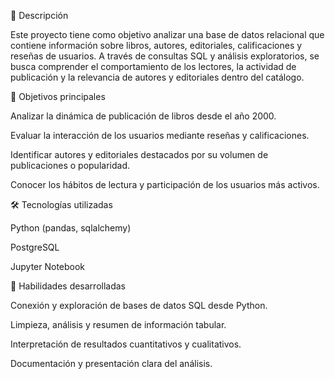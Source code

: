 🧩 Descripción

Este proyecto tiene como objetivo analizar una base de datos relacional que contiene información sobre libros, autores, editoriales, calificaciones y reseñas de usuarios. A través de consultas SQL y análisis exploratorios, se busca comprender el comportamiento de los lectores, la actividad de publicación y la relevancia de autores y editoriales dentro del catálogo.

🎯 Objetivos principales

Analizar la dinámica de publicación de libros desde el año 2000.

Evaluar la interacción de los usuarios mediante reseñas y calificaciones.

Identificar autores y editoriales destacados por su volumen de publicaciones o popularidad.

Conocer los hábitos de lectura y participación de los usuarios más activos.

🛠️ Tecnologías utilizadas

Python (pandas, sqlalchemy)

PostgreSQL

Jupyter Notebook

🧠 Habilidades desarrolladas

Conexión y exploración de bases de datos SQL desde Python.

Limpieza, análisis y resumen de información tabular.

Interpretación de resultados cuantitativos y cualitativos.

Documentación y presentación clara del análisis.
